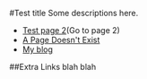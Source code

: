#Test title
Some descriptions here.

* [Test page 2](page2.md)(Go to page 2)
* [A Page Doesn't Exist](pageX)
* [My blog](http://www.google.com.tw)

##Extra Links
blah blah
